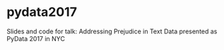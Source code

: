 # pydata2017
Slides and code for talk: Addressing Prejudice in Text Data presented as PyData 2017 in NYC
